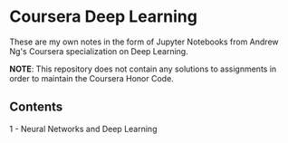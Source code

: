 # Coursera Deep Learning

These are my own notes in the form of Jupyter Notebooks from Andrew Ng's Coursera specialization on Deep Learning.

**NOTE**: This repository does not contain any solutions to assignments in order to maintain the Coursera Honor Code.

## Contents

1 - Neural Networks and Deep Learning
